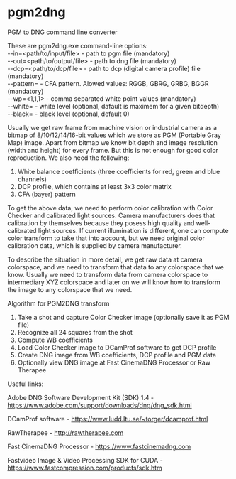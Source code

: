 # pgm2dng
PGM to DNG command line converter

These are pgm2dng.exe command-line options: <br>
  --in=<path/to/input/file> - path to pgm file (mandatory) <br>
  --out=<path/to/output/file> - path to dng file (mandatory) <br>
  --dcp=<path/to/dcp/file> - path to dcp (digital camera profile) file (mandatory) <br>
  --pattern=<pattern> - CFA pattern. Alowed values: RGGB, GBRG, GRBG, BGGR (mandatory) <br>
  --wp=<1,1,1> - comma separated white point values (mandatory) <br>
  --white=<white> - white level (optional, dafault is maximem for a given bitdepth) <br>
  --black=<black> - black level (optional, default 0)

Usually we get raw frame from machine vision or industrial camera as a bitmap of 8/10/12/14/16-bit values which we store as PGM (Portable Gray Map) image. Apart from bitmap we know bit depth and image resolution (width and height) for every frame. But this is not enough for good color reproduction. We also need the following:
1. White balance coefficients (three coefficients for red, green and blue channels)
2. DCP profile, which contains at least 3x3 color matrix
3. CFA (bayer) pattern

To get the above data, we need to perform color calibration with Color Checker and calibrated light sources. Camera manufacturers does that calibration by themselves because they posess high quality and well-calibrated light sources. If current illumination is different, one can compute color transform to take that into account, but we need original color calibration data, which is supplied by camera manufacturer.

To describe the situation in more detail, we get raw data at camera colorspace, and we need to transform that data to any colorspace that we know. Usually we need to transform data from camera colorspace to intermediary XYZ colorspace and later on we will know how to transform the image to any colorspace that we need.

Algorithm for PGM2DNG transform
1. Take a shot and capture Color Checker image (optionally save it as PGM file)
2. Recognize all 24 squares from the shot
3. Compute WB coefficients
4. Load Color Checker image to DCamProf software to get DCP profile
5. Create DNG image from WB coefficients, DCP profile and PGM data
6. Optionally view DNG image at Fast CinemaDNG Processor or Raw Therapee

Useful links:

Adobe DNG Software Development Kit (SDK) 1.4 - https://www.adobe.com/support/downloads/dng/dng_sdk.html

DCamProf software - https://www.ludd.ltu.se/~torger/dcamprof.html

RawTherapee - http://rawtherapee.com

Fast CinemaDNG Processor - https://www.fastcinemadng.com

Fastvideo Image & Video Processing SDK for CUDA - https://www.fastcompression.com/products/sdk.htm

